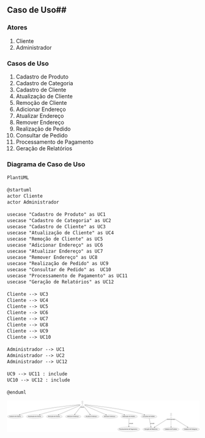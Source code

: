 ## Caso de Uso##

### Atores ###
1. Cliente
2. Administrador

### Casos de Uso ###
1. Cadastro de Produto 
2. Cadastro de Categoria 
3. Cadastro de Cliente
4. Atualização de Cliente 
5. Remoção de Cliente
6. Adicionar Endereço
7. Atualizar Endereço
8. Remover Endereço
9. Realização de Pedido 
10. Consultar de Pedido 
11. Processamento de Pagamento 
12. Geração de Relatórios

### Diagrama de Caso de Uso ###

```
PlantUML

@startuml 
actor Cliente 
actor Administrador

usecase "Cadastro de Produto" as UC1 
usecase "Cadastro de Categoria" as UC2
usecase "Cadastro de Cliente" as UC3
usecase "Atualização de Cliente" as UC4 
usecase "Remoção de Cliente" as UC5
usecase "Adicionar Endereço" as UC6
usecase "Atualizar Endereço" as UC7
usecase "Remover Endereço" as UC8
usecase "Realização de Pedido" as UC9 
usecase "Consultar de Pedido" as  UC10
usecase "Processamento de Pagamento" as UC11  
usecase "Geração de Relatórios" as UC12

Cliente --> UC3
Cliente --> UC4
Cliente --> UC5
Cliente --> UC6
Cliente --> UC7
Cliente --> UC8
Cliente --> UC9
Cliente --> UC10

Administrador --> UC1
Administrador --> UC2
Administrador --> UC12

UC9 --> UC11 : include
UC10 --> UC12 : include

@enduml
```
![Diagrama de Caso de Uso](artifacts/DiagramaDeCasoDeUso.svg)


